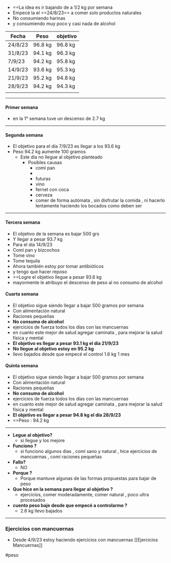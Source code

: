 - ==La idea es ir bajando de a 1/2 kg por semana 
- Empecé la el ==24/8/23== a comer solo productos naturales 
- No consumiendo harinas 
- y consumiendo muy poco y casi nada de alcohol


| Fecha   | Peso    | objetivo |
| ------- | ------- | -------- |
| 24/8/23 | 96.8 kg | 96.8 kg  |
| 31/8/23 | 94.1 kg | 96.3 kg  |
| 7/9/23  | 94.2 kg | 95.8 kg  |
| 14/9/23 | 93.6 kg | 95.3 kg  |
| 21/9/23 | 95.2 kg | 94.8 kg  |
| 28/9/23 | 94.2 kg | 94.3 kg  |
|         |         |          |

-----
#### Primer semana
- en la 1° semana tuve un descenso de 2.7 kg
-----
#### Segunda semana

- El objetivo para el día 7/9/23 es llegar a los 93.6 kg
- Peso 94.2 kg aumente 100 gramos 
	- Este día no llegue al objetivo planteado 
		- Posibles causas
			- comí pan
			- 
			- futuras
			- vino
			- fernet con coca
			- cerveza
			- comer de forma autómata , sin disfrutar la comida , ni hacerlo lentamente haciendo los bocados como deben ser

-----
#### Tercera semana
- El objetivo de la semana es bajar 500 grs
- Y llegar a pesar 93.7 kg
- Para el día 14/9/23
- Comí pan y bizcochos
- Tome vino 
- Tome tequila 
- Ahora también estoy por tomar antibióticos 
- y tengo que hacer reposo 
- ==Logre el objetivo llegue a pesar 93.6 kg
- mayormente le atribuyo el descenso de peso al no consumo de alcohol

#### Cuarta semana
- El objetivo sigue siendo llegar a bajar 500 gramos por semana
- Con alimentación natural
- Raciones pequeñas
- **No consumo de alcohol**
- ejercicios de fuerza todos los días con las mancuernas 
- en cuanto este mejor de salud agregar caminata , para mejorar la salud física y mental
- **El objetivo es llegar a pesar 93.1 kg el día 21/9/23**
- **No llegue al objetivo estoy en 95.2 kg**
- llevo bajados desde que empecé el control 1.6 kg 1 mes 
#### Quinta semana
- El objetivo sigue siendo llegar a bajar 500 gramos por semana
- Con alimentación natural
- Raciones pequeñas
- **No consumo de alcohol**
- ejercicios de fuerza todos los días con las mancuernas 
- en cuanto este mejor de salud agregar caminata , para mejorar la salud física y mental
- **El objetivo es llegar a pesar 94.8 kg el día 28/9/23**
- ==Peso : 94.2 kg
- ----
- **Legue al objetivo?**
	- si llegue y los mejore
- **Funciono ?**
	- si funciono algunos días , comí sano y natural , hice ejercicios de mancuernas , comí raciones pequeñas 
- **Fallo?**
	- NO
- **Porque ?**
	- Porque mantuve algunas de las formas propuestas para bajar de peso
- **Que hice en la semana para llegar al objetivo ?**
	- ejercicios, comer moderadamente, comer natural , poco ultra procesados
- **cuento peso baje desde que empecé a controlarme ?**
	- 2.6 kg llevo bajados 
------



### Ejercicios con mancuernas 
- Desde 4/9/23 estoy haciendo ejercicios con mancuernas 
[[Ejercicios Mancuernas]]




#peso

